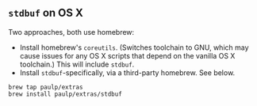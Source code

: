 ## `stdbuf` on OS X

Two approaches, both use homebrew:

* Install homebrew's `coreutils`. (Switches toolchain to GNU, which may cause issues for any OS X scripts that depend on the vanilla OS X toolchain.) This will include `stdbuf`.
* Install `stdbuf`-specifically, via a third-party homebrew. See below.

```
brew tap paulp/extras
brew install paulp/extras/stdbuf
```